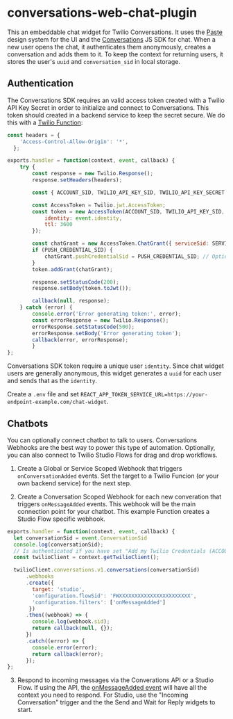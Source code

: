 # conversations-web-chat-plugin

This an embeddable chat widget for Twilio Conversations. It uses the [Paste](https://paste.twilio.design/) design system for the UI and the [Conversations](https://www.twilio.com/en-us/messaging/apis/conversations-api) JS SDK for chat. When a new user opens the chat, it authenticates them anonymously, creates a conversation and adds them to it. To keep the context for returning users, it stores the user's `uuid` and `conversation_sid` in local storage.

## Authentication

The Conversations SDK requires an valid access token created with a Twilio API Key Secret in order to initialize and connect to Conversations. This token should created in a backend service to keep the secret secure. We do this with a [Twilio Function](https://www.twilio.com/docs/serverless/functions-assets/functions):

```javascript
const headers = {
    'Access-Control-Allow-Origin': '*',
  };

exports.handler = function(context, event, callback) {
    try {
        const response = new Twilio.Response();
        response.setHeaders(headers);

        const { ACCOUNT_SID, TWILIO_API_KEY_SID, TWILIO_API_KEY_SECRET, SERVICE_SID, PUSH_CREDENTIAL_SID } = context;

        const AccessToken = Twilio.jwt.AccessToken;
        const token = new AccessToken(ACCOUNT_SID, TWILIO_API_KEY_SID, TWILIO_API_KEY_SECRET, {
            identity: event.identity,
            ttl: 3600
        });

        const chatGrant = new AccessToken.ChatGrant({ serviceSid: SERVICE_SID });
        if (PUSH_CREDENTIAL_SID) {
            chatGrant.pushCredentialSid = PUSH_CREDENTIAL_SID; // Optional for push notifications
        }
        token.addGrant(chatGrant);

        response.setStatusCode(200);
        response.setBody(token.toJwt());

        callback(null, response);
    } catch (error) {
        console.error('Error generating token:', error);
        const errorResponse = new Twilio.Response();
        errorResponse.setStatusCode(500);
        errorResponse.setBody('Error generating token');
        callback(error, errorResponse);
        }
};
```

Conversations SDK token require a unique user `identity`. Since chat widget users are generally anonymous, this widget generates a `uuid` for each user and sends that as the `identity`.

Create a `.env` file and set `REACT_APP_TOKEN_SERVICE_URL=https://your-endpoint-example.com/chat-widget`.

## Chatbots

You can optionally connect chatbot to talk to users. Conversations Webhooks are the best way to power this type of automation. Optionally, you can also connect to Twilio Studio Flows for drag and drop workflows.

1. Create a Global or Service Scoped Webhook that triggers `onConversationAdded` events. Set the target to a Twilio Funcion (or your own backend service) for the next step.

2. Create a Conversation Scoped Webhook for each new converation that triggers `onMessageAdded` events. This webhook will be the main connection point for your chatbot. This example Function creates a Studio Flow specific webhook.

```javascript
exports.handler = function(context, event, callback) {
  let conversationSid = event.ConversationSid
  console.log(conversationSid);
  // Is authenticated if you have set "Add my Twilio Credentials (ACCOUNT_SID) and (AUTH_TOKEN) to ENV"
  const twilioClient = context.getTwilioClient();

  twilioClient.conversations.v1.conversations(conversationSid)
      .webhooks
      .create({
        target: 'studio',
        'configuration.flowSid': 'FWXXXXXXXXXXXXXXXXXXXXXXX',
        'configuration.filters': ['onMessageAdded']
       })
      .then((webhook) => {
        console.log(webhook.sid);
        return callback(null, {});
      }) 
      .catch((error) => {
        console.error(error);
        return callback(error);
      });
};
```

3. Respond to incoming messages via the Converations API or a Studio Flow. If using the API, the [onMessageAdded event](https://www.twilio.com/docs/conversations/conversations-webhooks#onmessageadded) will have all the context you need to respond. For Studio, use the "Incoming Conversation" trigger and the the Send and Wait for Reply widgets to start.
